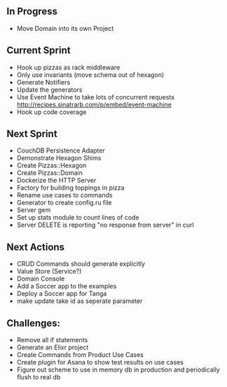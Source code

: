 ## In Progress
* Move Domain into its own Project

## Current Sprint
* Hook up pizzas as rack middleware
* Only use invariants (move schema out of hexagon)
* Generate Notifiers
* Update the generators
* Use Event Machine to take lots of concurrent requests http://recipes.sinatrarb.com/p/embed/event-machine
* Hook up code coverage

## Next Sprint
* CouchDB Persistence Adapter
* Demonstrate Hexagon Shims
* Create Pizzas::Hexagon
* Create Pizzas::Domain
* Dockerize the HTTP Server
* Factory for building toppings in pizza
* Rename use cases to commands
* Generator to create config.ru file
* Server gem
* Set up stats module to count lines of code
* Server DELETE is reporting "no response from server" in curl

## Next Actions
* CRUD Commands should generate explicitly
* Value Store (Service?)
* Domain Console
* Add a Soccer app to the examples
* Deploy a Soccer app for Tanga
* make update take id as seperate parameter

## Challenges:
* Remove all if statements
* Generate an Elixr project
* Create Commands from Product Use Cases
* Create plugin for Asana to show test results on use cases
* Figure out scheme to use in memory db in production and periodically flush to real db
